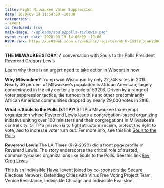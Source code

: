 ```yaml
---
title: Fight Milwaukee Voter Suppression
date: 2020-09-14 11:54:00 -10:00
categories:
- event
is featured: true
main-image: "/uploads/souls2polls-revlewis.png"
event-start-date: 2020-09-19 14:00:00 -10:00
RSVP-link: https://us02web.zoom.us/webinar/register/WN_N-zG3fE_QjeHZd0CDtGxxw
---
```


**THE MILWAUKEE STORY:**
A conversation with Souls to the Polls President Reverend Gregory Lewis 

Learn why there is an urgent need to take action in Wisconsin now 

**Why Milwaukee?** 
Trump won Wisconsin by only 22,748 votes in 2016. Nearly 40 percent of Milwaukee’s population is African American, largely concentrated in the city center zip code of 53206. Driven by a range of voter suppression tactics, the turnout in this and other predominantly African American communities dropped by nearly 29,000 votes in 2016.

**What is Souls to the Polls (STTP)?**
STTP a Milwaukee tax-exempt organization where Reverend Lewis leads a congregation-based organizing initiative uniting over 100 ministers and their congregations in Milwaukee’s central city. STTP's mission is to fight structural racism, protect the right to vote, and to increase voter turn out. For more info, see this link [Souls to the Polls](http://soulstothepollsmke.org/)

**Reverend Lewis**
The LA Times  (9-9-2020) did a front page profile of Reverend Lewis. The story underscores the critical role of trusted, community-based organizations like Souls to the Polls. See this link [Rev Greg Lewis](https://us3.admin.mailchimp.com/campaigns/show?id=4139597)

This is an Indivisible Hawaii event joined by co-sponsors the Secure Elections Network, Defending Cities with Virus Free Voting Project Team, Venice Resistance, Indivisible Chicago and Indivisible Evanston.